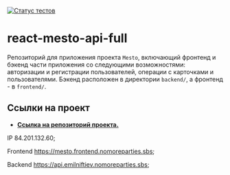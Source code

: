 [![Статус тестов](../../actions/workflows/tests.yml/badge.svg)](../../actions/workflows/tests.yml)

# react-mesto-api-full
Репозиторий для приложения проекта `Mesto`, включающий фронтенд и бэкенд части приложения со следующими возможностями: авторизации и регистрации пользователей, операции с карточками и пользователями. Бэкенд расположен в директории `backend/`, а фронтенд - в `frontend/`.

## Ссылки на проект

- [**Ссылка на репозиторий проекта.**](https://github.com/EmilNiftiev/react-mesto-api-full-gha)

IP 84.201.132.60;

Frontend https://mesto.frontend.nomoreparties.sbs;

Backend https://api.emilniftiev.nomoreparties.sbs;
